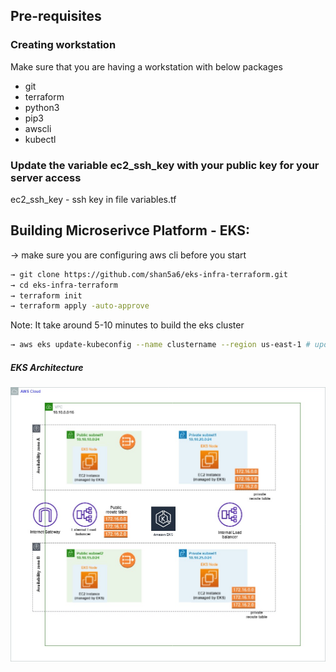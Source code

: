 ## Pre-requisites 

### Creating workstation 
Make sure that you are having a workstation with below packages
- git
- terraform
- python3
- pip3
- awscli
- kubectl

### Update the variable ec2_ssh_key with your public key for your server access
ec2_ssh_key - ssh key in file variables.tf

## Building Microserivce Platform - EKS:
→ make sure you are configuring aws cli before you start

```sh 
→ git clone https://github.com/shan5a6/eks-infra-terraform.git
→ cd eks-infra-terraform
→ terraform init
→ terraform apply -auto-approve
```
Note: It take around 5-10 minutes to build the eks cluster
```sh
→ aws eks update-kubeconfig --name clustername --region us-east-1 # update the kubeconfig 
```
##### EKS Architecture
![EKS Architecture](EKS.jpg)
